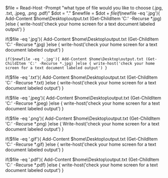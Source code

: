 $file = Read-Host -Prompt "what type of file would you like to choose (.jpg, .txt, .jpeg, .png .pdf)"
$dot = "." 
$newfile = $dot + $file
if($newfile -eq '.jpg'){ Add-Content $home\Desktop\output.txt (Get-ChildItem 'C:' -Recurse *.jpg) }else { write-host('check your home screen for a text document labeled output') }

if($file -eq '.jpg'){
    Add-Content $home\Desktop\output.txt (Get-ChildItem 'C:' -Recurse *.jpg)
    }else { 
        write-host('check your home screen for a text document labeled output')
    }
    
    if($newfile -eq '.jpg'){ Add-Content $home\Desktop\output.txt (Get-ChildItem 'C:' -Recurse *.jpg) }else { write-host('check your home screen for a text document labeled output') }

if($file -eq '.txt'){
    Add-Content $home\Desktop\output.txt (Get-ChildItem 'C:' -Recurse *.txt)
    }else { 
        write-host('check your home screen for a text document labeled output')
        }

if($file -eq '.jpeg'){
    Add-Content $home\Desktop\output.txt (Get-ChildItem 'C:' -Recurse *.jpeg)
     }else { 
        write-host('check your home screen for a text document labeled output')
            }
        
if($file -eq '.png'){
    Add-Content $home\Desktop\output.txt (Get-ChildItem 'C:' -Recurse *.png)
    }else { 
        Write-host('check your home screen for a text document labeled output')
                }

if($file -eq '.gif'){
    Add-Content $home\Desktop\output.txt (Get-ChildItem 'C:' -Recurse *.gif)
    }else { 
        write-host('check your home screen for a text document labeled output')
                    }

if($file -eq '.pdf'){
   Add-Content $home\Desktop\output.txt (Get-ChildItem 'C:' -Recurse *.pdf)
    }else { 
        write-host('check your home screen for a text document labeled output')
                    }

